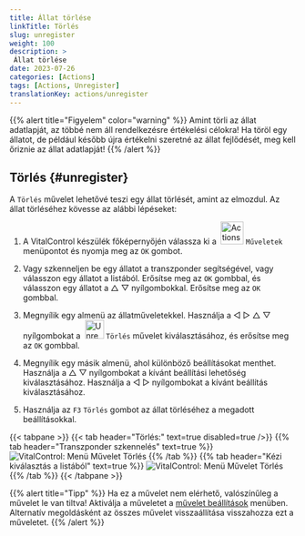 ```yaml
---
title: Állat törlése
linkTitle: Törlés
slug: unregister
weight: 100
description: >
 Állat törlése
date: 2023-07-26
categories: [Actions]
tags: [Actions, Unregister]
translationKey: actions/unregister
---
```

{{% alert title="Figyelem" color="warning" %}}
Amint törli az állat adatlapját, az többé nem áll rendelkezésre értékelési célokra! Ha töröl egy állatot, de például később újra értékelni szeretné az állat fejlődését, meg kell őriznie az állat adatlapját!
{{% /alert %}}

## Törlés {#unregister}

A `Törlés` művelet lehetővé teszi egy állat törlését, amint az elmozdul. Az állat törléséhez kövesse az alábbi lépéseket:

1. A VitalControl készülék főképernyőjén válassza ki a &nbsp;<img src="/icons/actions.svg" width="40" align="bottom" alt="Actions" /> `Műveletek` menüpontot és nyomja meg az `OK` gombot.

2. Vagy szkenneljen be egy állatot a transzponder segítségével, vagy válasszon egy állatot a listából. Erősítse meg az `OK` gombbal, és válasszon egy állatot a △ ▽ nyílgombokkal. Erősítse meg az `OK` gombbal.

3. Megnyílik egy almenü az állatműveletekkel. Használja a ◁ ▷ △ ▽ nyílgombokat a &nbsp;<img src="/icons/actions/unregister.svg" width="33" align="bottom" alt="Unregister" /> `Törlés` művelet kiválasztásához, és erősítse meg az `OK` gombbal.

4. Megnyílik egy másik almenü, ahol különböző beállításokat menthet. Használja a △ ▽ nyílgombokat a kívánt beállítási lehetőség kiválasztásához. Használja a ◁ ▷ nyílgombokat a kívánt beállítás kiválasztásához.

5. Használja az `F3` `Törlés` gombot az állat törléséhez a megadott beállításokkal.

{{< tabpane >}}
{{< tab header="Törlés:" text=true disabled=true />}}
{{% tab header="Transzponder szkennelés" text=true %}}
![VitalControl: Menü Művelet Törlés](../images/unregister-scan.png "Állat törlése")
{{% /tab %}}
{{% tab header="Kézi kiválasztás a listából" text=true %}}
![VitalControl: Menü Művelet Törlés](../images/unregister.png "Állat törlése")
{{% /tab %}}
{{< /tabpane >}}

{{% alert title="Tipp" %}}
Ha ez a művelet nem elérhető, valószínűleg a művelet le van tiltva! Aktiválja a műveletet a [művelet beállítások](../setting/) menüben. Alternatív megoldásként az összes művelet visszaállítása visszahozza ezt a műveletet.
{{% /alert %}}


